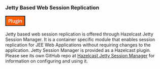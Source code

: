 
### Jetty Based Web Session Replication

![image](images/Plugin.png)

Jetty based web session replication is offered through Hazelcast Jetty Session Manager. It is a container specific module that enables session replication for JEE Web Applications without requiring changes to the application. Jetty Session Manager is provided as a Hazelcast plugin. Please see its own GitHub repo at <a href="https://github.com/hazelcast/hazelcast-jetty-sessionmanager" target="_blank">Hazelcast Jetty Session Manager</a> for information on configuring and using it.
